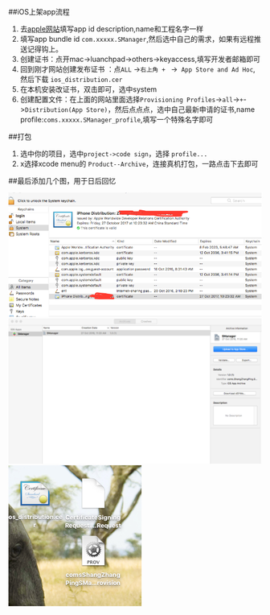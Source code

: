 ##iOS上架app流程

1. 去[apple网站](https://developer.apple.com/account/ios/identifier/bundle/create)填写app id description,name和工程名字一样
2. 填写app bundle id `com.xxxxx.SManager`,然后选中自己的需求，如果有远程推送记得钩上。
3. 创建证书：点开mac->luanchpad->others->keyaccess,填写开发者邮箱即可
4. 回到刚才网站创建发布证书 ：点`ALL` ->`右上角 + ` ->` App Store and Ad Hoc`,然后下载 `ios_distribution.cer`
5. 在本机安装改证书，双击即可，选中system
6. 创建配置文件：在上面的网站里面选择`Provisioning Profiles`->`all`->`+`->`Distribution(App Store)`，然后点点点，选中自己最新申请的证书,name profile:`coms.xxxxx.SManager_profile`,填写一个特殊名字即可

##打包
1. 选中你的项目，选中`project->code sign`，选择 `profile...`
2. x选择xcode menu的 `Product--Archive`，连接真机打包，一路点击下去即可

##最后添加几个图，用于日后回忆

![img1](https://github.com/5nn/app-store/blob/master/2.png)
![img2](https://github.com/5nn/app-store/blob/master/3.png)
![img3](https://github.com/5nn/app-store/blob/master/4.png)
